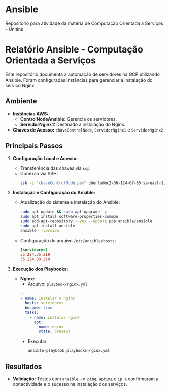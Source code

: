 # Ansible
Repositorio para atividade da matéria de Computação Orientada a Serviços - Unitins

# Relatório Ansible - Computação Orientada a Serviços

Este repositório documenta a automação de servidores na GCP utilizando Ansible. Foram configuradas instâncias para gerenciar a instalação do serviço Nginx.

## Ambiente

- **Instâncias AWS:**
  - **ControlNodeAnsible:** Gerencia os servidores.
  - **ServidorNginx1:** Destinado à instalação do Nginx.
- **Chaves de Acesso:** `chaveControlNode`, `ServidorNginx1` e `ServidorNginx2`

## Principais Passos

1. **Configuração Local e Acesso:**
   - Transferência das chaves via `scp`
   - Conexão via SSH:
     ```bash
     ssh -i "chaveControlNode.pem" ubuntu@ec2-56-124-67-85.sa-east-1.compute.amazonaws.com
     ```

2. **Instalação e Configuração do Ansible:**
   - Atualização do sistema e instalação do Ansible:
     ```bash
     sudo apt update && sudo apt upgrade -y
     sudo apt install software-properties-common
     sudo add-apt-repository --yes --update ppa:ansible/ansible
     sudo apt install ansible
     ansible --version
     ```
   - Configuração do arquivo `/etc/ansible/hosts`:
     ```ini
     [servidores]
     35.224.35.219
     35.224.83.210
     ```

3. **Execução dos Playbooks:**
   - **Nginx:**
     - Arquivo: `playbook-nginx.yml`
     ```yaml
     ---
     - name: Instalar o nginx
       hosts: servidores
       become: true
       tasks:
         - name: Instalar nginx
           apt:
             name: nginx
             state: present
     ```
     - Executar:
       ```bash
       ansible-playbook playbooks-nginx.yml
  

## Resultados

- **Validação:** Testes com `ansible -m ping`, `uptime` e `ip a` confirmaram a conectividade e o sucesso na instalação dos serviços.
